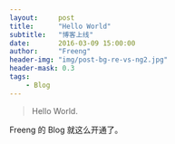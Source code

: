 ```yaml
---
layout:     post
title:      "Hello World"
subtitle:   "博客上线"
date:       2016-03-09 15:00:00
author:     "Freeng"
header-img: "img/post-bg-re-vs-ng2.jpg"
header-mask: 0.3
tags:
    - Blog
---
```


> Hello World.


Freeng 的 Blog 就这么开通了。